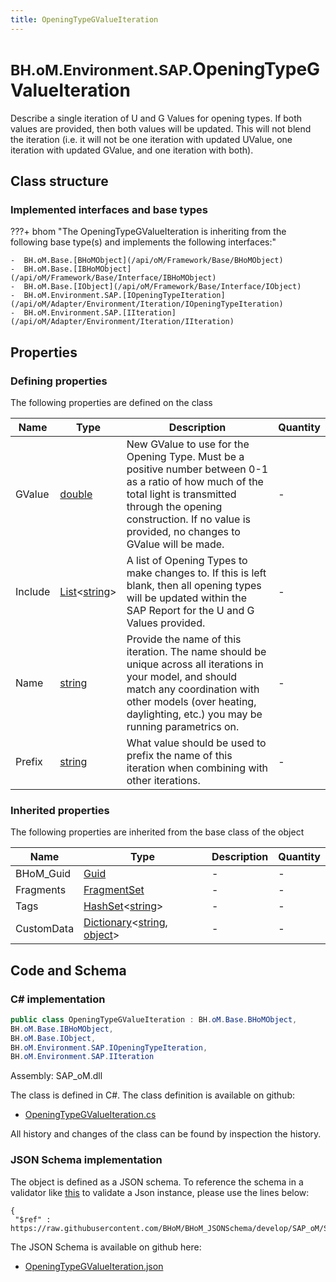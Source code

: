 ```yaml
---
title: OpeningTypeGValueIteration
---
```


# <small>BH.oM.Environment.SAP.</small>**OpeningTypeGValueIteration**

Describe a single iteration of U and G Values for opening types. If both values are provided, then both values will be updated. This will not blend the iteration (i.e. it will not be one iteration with updated UValue, one iteration with updated GValue, and one iteration with both).

## Class structure

### Implemented interfaces and base types

???+ bhom "The OpeningTypeGValueIteration is inheriting from the following base type(s) and implements the following interfaces:"

    -  BH.oM.Base.[BHoMObject](/api/oM/Framework/Base/BHoMObject)
    -  BH.oM.Base.[IBHoMObject](/api/oM/Framework/Base/Interface/IBHoMObject)
    -  BH.oM.Base.[IObject](/api/oM/Framework/Base/Interface/IObject)
    -  BH.oM.Environment.SAP.[IOpeningTypeIteration](/api/oM/Adapter/Environment/Iteration/IOpeningTypeIteration)
    -  BH.oM.Environment.SAP.[IIteration](/api/oM/Adapter/Environment/Iteration/IIteration)


## Properties



### Defining properties

The following properties are defined on the class

| Name             | Type             | Description      | Quantity         |
|------------------|------------------|------------------|------------------|
| GValue | [double](https://learn.microsoft.com/en-us/dotnet/api/System.Double?view=netstandard-2.0) | New GValue to use for the Opening Type. Must be a positive number between 0-1 as a ratio of how much of the total light is transmitted through the opening construction. If no value is provided, no changes to GValue will be made. | - |
| Include | [List](https://learn.microsoft.com/en-us/dotnet/api/System.Collections.Generic.List-1?view=netstandard-2.0)&lt;[string](https://learn.microsoft.com/en-us/dotnet/api/System.String?view=netstandard-2.0)&gt; | A list of Opening Types to make changes to. If this is left blank, then all opening types will be updated within the SAP Report for the U and G Values provided. | - |
| Name | [string](https://learn.microsoft.com/en-us/dotnet/api/System.String?view=netstandard-2.0) | Provide the name of this iteration. The name should be unique across all iterations in your model, and should match any coordination with other models (over heating, daylighting, etc.) you may be running parametrics on. | - |
| Prefix | [string](https://learn.microsoft.com/en-us/dotnet/api/System.String?view=netstandard-2.0) | What value should be used to prefix the name of this iteration when combining with other iterations. | - |


### Inherited properties
The following properties are inherited from the base class of the object

| Name             | Type             | Description      | Quantity         |
|------------------|------------------|------------------|------------------|
| BHoM_Guid | [Guid](https://learn.microsoft.com/en-us/dotnet/api/System.Guid?view=netstandard-2.0) | - | - |
| Fragments | [FragmentSet](/api/oM/Framework/Base/FragmentSet) | - | - |
| Tags | [HashSet](https://learn.microsoft.com/en-us/dotnet/api/System.Collections.Generic.HashSet-1?view=netstandard-2.0)&lt;[string](https://learn.microsoft.com/en-us/dotnet/api/System.String?view=netstandard-2.0)&gt; | - | - |
| CustomData | [Dictionary](https://learn.microsoft.com/en-us/dotnet/api/System.Collections.Generic.Dictionary-2?view=netstandard-2.0)&lt;[string](https://learn.microsoft.com/en-us/dotnet/api/System.String?view=netstandard-2.0), [object](https://learn.microsoft.com/en-us/dotnet/api/System.Object?view=netstandard-2.0)&gt; | - | - |


## Code and Schema

### C# implementation

``` C# title="C#"
public class OpeningTypeGValueIteration : BH.oM.Base.BHoMObject,
BH.oM.Base.IBHoMObject,
BH.oM.Base.IObject,
BH.oM.Environment.SAP.IOpeningTypeIteration,
BH.oM.Environment.SAP.IIteration
```

Assembly: SAP_oM.dll

The class is defined in C#. The class definition is available on github:

- [OpeningTypeGValueIteration.cs](https://github.com/BHoM/SAP_Toolkit/blob/develop/SAP_oM/Iteration\OpeningTypeGValueIteration.cs)

All history and changes of the class can be found by inspection the history.
### JSON Schema implementation

The object is defined as a JSON schema. To reference the schema in a validator like [this](https://www.jsonschemavalidator.net/) to validate a Json instance, please use the lines below:

``` { .json .copy .select } title="JSON Schema"
{
 "$ref" : https://raw.githubusercontent.com/BHoM/BHoM_JSONSchema/develop/SAP_oM/SAP/OpeningTypeGValueIteration.json}
```

The JSON Schema is available on github here:

- [OpeningTypeGValueIteration.json](https://github.com/BHoM/BHoM_JSONSchema/blob/develop/SAP_oM/SAP/OpeningTypeGValueIteration.json)
